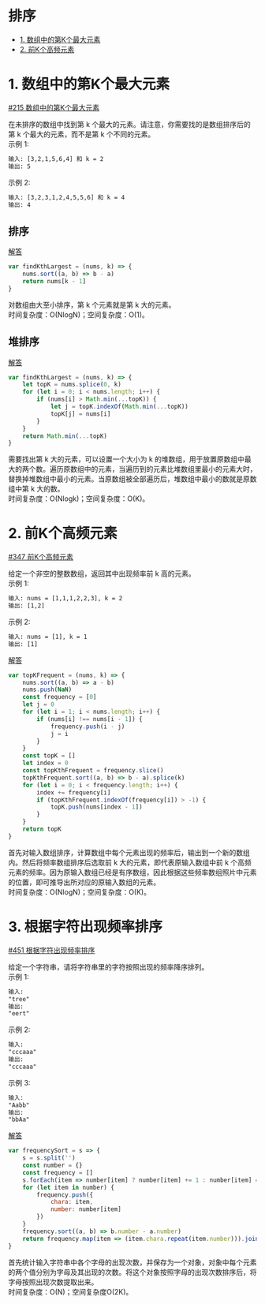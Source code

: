 # 排序

* [1. 数组中的第K个最大元素](#1-数组中的第K个最大元素)
* [2. 前K个高频元素](#2-前K个高频元素)

# 1.  数组中的第K个最大元素

[#215  数组中的第K个最大元素](https://leetcode-cn.com/problems/kth-largest-element-in-an-array/)

在未排序的数组中找到第 k 个最大的元素。请注意，你需要找的是数组排序后的第 k 个最大的元素，而不是第 k 个不同的元素。  
示例 1:
```html
输入: [3,2,1,5,6,4] 和 k = 2
输出: 5
```
示例 2:
```html
输入: [3,2,3,1,2,4,5,5,6] 和 k = 4
输出: 4
```

## 排序

[解答](src/kth-largest-element-in-an-array-1.js)

```JavaScript
var findKthLargest = (nums, k) => {
    nums.sort((a, b) => b - a)
    return nums[k - 1]
}
```

对数组由大至小排序，第 k 个元素就是第 k 大的元素。  
时间复杂度：O(NlogN)；空间复杂度：O(1)。

## 堆排序

[解答](src/kth-largest-element-in-an-array-2.js)

```JavaScript
var findKthLargest = (nums, k) => {
    let topK = nums.splice(0, k)
    for (let i = 0; i < nums.length; i++) {
        if (nums[i] > Math.min(...topK)) {
            let j = topK.indexOf(Math.min(...topK))
            topK[j] = nums[i]
        }
    }
    return Math.min(...topK)
}
```

需要找出第 k 大的元素，可以设置一个大小为 k 的堆数组，用于放置原数组中最大的两个数。遍历原数组中的元素，当遍历到的元素比堆数组里最小的元素大时，替换掉堆数组中最小的元素。当原数组被全部遍历后，堆数组中最小的数就是原数组中第 k 大的数。  
时间复杂度：O(Nlogk)；空间复杂度：O(K)。

# 2. 前K个高频元素

[#347 前K个高频元素](https://leetcode-cn.com/problems/top-k-frequent-elements/)

给定一个非空的整数数组，返回其中出现频率前 k 高的元素。  
示例 1:
```html
输入: nums = [1,1,1,2,2,3], k = 2
输出: [1,2]
```
示例 2:
```html
输入: nums = [1], k = 1
输出: [1]
```

[解答](src/top-k-frequent-elements.js)

```JavaScript
var topKFrequent = (nums, k) => {
    nums.sort((a, b) => a - b)
    nums.push(NaN)
    const frequency = [0]
    let j = 0
    for (let i = 1; i < nums.length; i++) {
        if (nums[i] !== nums[i - 1]) {
            frequency.push(i - j)
            j = i
        }
    }
    const topK = []
    let index = 0
    const topKthFrequent = frequency.slice()
    topKthFrequent.sort((a, b) => b - a).splice(k)
    for (let i = 0; i < frequency.length; i++) {
        index += frequency[i]
        if (topKthFrequent.indexOf(frequency[i]) > -1) {
            topK.push(nums[index - 1])
        }
    }
    return topK
}
```

首先对输入数组排序，计算数组中每个元素出现的频率后，输出到一个新的数组内。然后将频率数组排序后选取前 k 大的元素，即代表原输入数组中前 k 个高频元素的频率。因为原输入数组已经是有序数组，因此根据这些频率数组照片中元素的位置，即可推导出所对应的原输入数组的元素。  
时间复杂度：O(NlogN)；空间复杂度：O(K)。

# 3. 根据字符出现频率排序

[#451 根据字符出现频率排序](https://leetcode-cn.com/problems/sort-characters-by-frequency/)

给定一个字符串，请将字符串里的字符按照出现的频率降序排列。  
示例 1:
```html
输入:
"tree"
输出:
"eert"
```
示例 2:
```html
输入:
"cccaaa"
输出:
"cccaaa"
```
示例 3:
```html
输入:
"Aabb"
输出:
"bbAa"
```

[解答](src/sort-characters-by-frequency.js)

```JavaScript
var frequencySort = s => {
    s = s.split('')
    const number = {}
    const frequency = []
    s.forEach(item => number[item] ? number[item] += 1 : number[item] = 1)
    for (let item in number) {
        frequency.push({
            chara: item,
            number: number[item]
        })
    }
    frequency.sort((a, b) => b.number - a.number)
    return frequency.map(item => (item.chara.repeat(item.number))).join('')
}
```

首先统计输入字符串中各个字母的出现次数，并保存为一个对象，对象中每个元素的两个值分别为字母及其出现的次数。将这个对象按照字母的出现次数排序后，将字母按照出现次数提取出来。  
时间复杂度：O(N)；空间复杂度O(2K)。